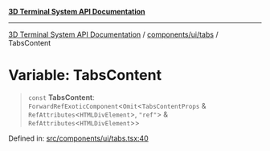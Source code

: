 [**3D Terminal System API Documentation**](../../../../README.md)

***

[3D Terminal System API Documentation](../../../../README.md) / [components/ui/tabs](../README.md) / TabsContent

# Variable: TabsContent

> `const` **TabsContent**: `ForwardRefExoticComponent`\<`Omit`\<`TabsContentProps` & `RefAttributes`\<`HTMLDivElement`\>, `"ref"`\> & `RefAttributes`\<`HTMLDivElement`\>\>

Defined in: [src/components/ui/tabs.tsx:40](https://github.com/Dicommunitas/ThreeJS_Terminal_3D/blob/7e8c963a689af2f4b56042f0dd4bd67cbf96b13b/src/components/ui/tabs.tsx#L40)
